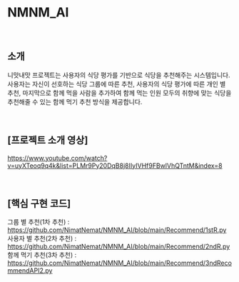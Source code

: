 # NMNM_AI  
<br>  

## 소개
니맛내맛 프로젝트는 사용자의 식당 평가를 기반으로 식당을 추천해주는 시스템입니다. 사용자는 자신이 선호하는 식당 그룹에 따른 추천, 사용자의 식당 평가에 따른 개인 별 추천, 마지막으로 함께 먹을 사람을 추가하여 함께 먹는 인원 모두의 취향에 맞는 식당을 추천해줄 수 있는 함께 먹기 추천 방식을 제공합니다.  
  
<br>  

## [프로젝트 소개 영상]  
https://www.youtube.com/watch?v=uyXTeoq9q4k&list=PLMr9Py20DqB8j8IIyIVHf9FBwlVhQTntM&index=8  

<br>  

## [핵심 구현 코드]
그룹 별 추천(1차 추천) : https://github.com/NimatNemat/NMNM_AI/blob/main/Recommend/1stR.py  
사용자 별 추천(2차 추천) : https://github.com/NimatNemat/NMNM_AI/blob/main/Recommend/2ndR.py  
함께 먹기 추천(3차 추천) : https://github.com/NimatNemat/NMNM_AI/blob/main/Recommend/3ndRecommendAPI2.py  
